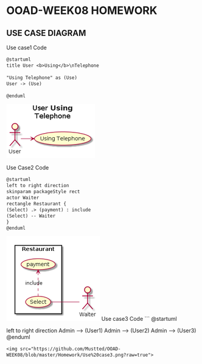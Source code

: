 # OOAD-WEEK08 HOMEWORK
## USE CASE DIAGRAM
  Use case1
  Code
```
@startuml
title User <b>Using</b>\nTelephone

"Using Telephone" as (Use)
User -> (Use)

@enduml
```
<img src="https://github.com/Mustted/OOAD-WEEK08/blob/master/Homework/Use%20case%201.png?raw=true">

  Use Case2
  Code
  ```
  @startuml
left to right direction
skinparam packageStyle rect
actor Waiter
rectangle Restaurant {
  (Select) .> (payment) : include
  (Select) -- Waiter
}
@enduml
```
<img src="https://github.com/Mustted/OOAD-WEEK08/blob/master/Homework/Use%20case2.png?raw=true">
  Use case3
  Code
  ```
  @startuml

left to right direction
Admin --> (User1)
Admin --> (User2)
Admin --> (User3)
@enduml
```
<img src="https://github.com/Mustted/OOAD-WEEK08/blob/master/Homework/Use%20case3.png?raw=true">
